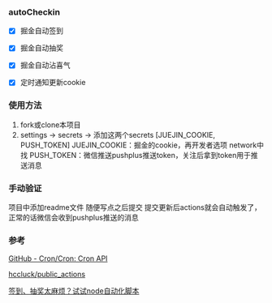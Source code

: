 ### autoCheckin

- [x] 掘金自动签到

- [x] 掘金自动抽奖

- [x] 掘金自动沾喜气

- [x] 定时通知更新cookie

### 使用方法
1. fork或clone本项目
2. settings -> secrets -> 添加这两个secrets [JUEJIN_COOKIE, PUSH_TOKEN]
JUEJIN_COOKIE：掘金的cookie，再开发者选项 network中找
PUSH_TOKEN：微信推送pushplus推送token，关注后拿到token用于推送消息

### 手动验证
项目中添加readme文件 随便写点之后提交
提交更新后actions就会自动触发了，正常的话微信会收到pushplus推送的消息

### 参考
[GitHub - Cron/Cron: Cron API](https://github.com/Cron/Cron)

[hccluck/public_actions](https://github.com/hccluck/public_actions) 

[签到、抽奖太麻烦？试试node自动化脚本](https://juejin.cn/post/7048958654334107684)

<!-- 
2023-04-24更新cookie
https://api.juejin.cn/interact_api/v1/message/count 
2024-03-30更新
2024-06-16更新
-->
